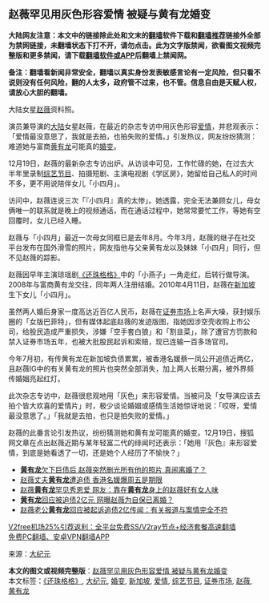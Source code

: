  <h2>赵薇罕见用灰色形容爱情 被疑与黄有龙婚变</h2> <p class="notice"><b>大陆网友注意：本文中的链接除此处和文末的<a href="https://github.com/bannedbook/fanqiang" >翻墙</a>软件下载和<a href="https://github.com/killgcd/justmysocks/blob/master/README.md">翻墙推荐</a>链接外全部为禁网链接，未翻墙状态下打不开，请勿点击。此为文字版禁闻，欲看图文视频完整版和更多禁闻，请下载<a href="https://github.com/bannedbook/fanqiang">翻墙软件或APP</a>后翻墙上禁闻网。</p><p>备注：翻墙看新闻非常安全，翻墙以真实身份发表敏感言论有一定风险，但只看不说则没有任何风险，翻的人太多，政府管不过来，也不管。信息自由是天赋人权，请放心大胆的翻墙。</b></p>  <div class="entry"> <p id="conimg">大陆女星<a href="https://www.bannedbook.org/bnews/tag/%e8%b5%b5%e8%96%87/" class="st_tag internal_tag" rel="tag" title="标签 赵薇 下的日志">赵薇</a>资料照。</p> <p>演员兼导演的<span class='wp_keywordlink_affiliate'><a href="https://www.bannedbook.org/" title="大陆" target="_blank">大陆</a></span>女星赵薇，在最近的杂志专访中用灰色形容<a href="https://www.bannedbook.org/bnews/tag/%e7%88%b1%e6%83%85/" class="st_tag internal_tag" rel="tag" title="标签 爱情 下的日志">爱情</a>，并悲观表示：「爱情最没意思了，我就是去拍，也拍失败的爱情。」引发热议，网友纷纷猜测：难道她与富商<a href="https://www.bannedbook.org/bnews/tag/%e9%bb%84%e6%9c%89%e9%be%99/" class="st_tag internal_tag" rel="tag" title="标签 黄有龙 下的日志">黄有龙</a>可能真的<a href="https://www.bannedbook.org/bnews/tag/%E5%A9%9A%E5%8F%98/" class="st_tag internal_tag" rel="tag" title="标签 婚变 下的日志">婚变</a>。</p> <p>12月19日，赵薇的最新杂志专访出炉。从访谈中可见，工作忙碌的她，在过去大半年里录制<a href="https://www.bannedbook.org/bnews/tag/%E7%BB%BC%E8%89%BA%E8%8A%82%E7%9B%AE/" class="st_tag internal_tag" rel="tag" title="标签 综艺节目 下的日志">综艺节目</a>、拍摄短剧、主演电视剧《学区房》，她留给自己私人的时间不多，更不用说陪伴女儿「小四月」。</p>  <p>访问中，赵薇连说三次「『小四月』真的太惨」。她透露，完全无法兼顾女儿，母女俩唯一的联系就是晚上的视频通话，而在通话过程中，她常常要忙工作，等她有空回覆时，女儿已经入睡。</p> <p>赵薇与「小四月」最近一次母女同框已是去年8月。今年3月，赵薇的继子在社交平台发布在国外滑雪的照片，网友指他与父亲黄有龙以及妹妹「小四月」同行，但不见赵薇的踪影。</p> <p>赵薇因早年主演琼瑶剧<a href="https://www.bannedbook.org/bnews/tag/%E3%80%8A%E8%BF%98%E7%8F%A0%E6%A0%BC%E6%A0%BC%E3%80%8B/" class="st_tag internal_tag" rel="tag" title="标签 《还珠格格》 下的日志">《还珠格格》</a>中的「小燕子」一角走红，后转行做导演。2008年与富商黄有龙交往，同年两人注册结婚。2010年4月11日，赵薇在<a href="https://www.bannedbook.org/bnews/tag/%e6%96%b0%e5%8a%a0%e5%9d%a1/" class="st_tag internal_tag" rel="tag" title="标签 新加坡 下的日志">新加坡</a>生下女儿「小四月」。</p>  <p>虽然两人婚后身家一度高达近百亿人民币，赵薇在<a href="https://www.bannedbook.org/bnews/tag/%E8%AF%81%E5%88%B8%E5%B8%82%E5%9C%BA/" class="st_tag internal_tag" rel="tag" title="标签 证券市场 下的日志">证券市场</a>上名声大噪，获封娱乐圈的「女版巴菲特」，但有媒体起底赵薇的发迹版图，指她因涉空壳收购上市公司，给股民造成严重损失，涉嫌「空手套白狼」和「割韭菜」，除了遭官方罚款和禁入证券市场五年，也被大批股民起诉和索赔，现已连输一百多场官司。</p> <p>今年7月初，有传黄有龙在新加坡负债累累，被香港名媛蔡一凤公开追债近两亿，且赵薇IG中的有关黄有龙的照片也突然全部消失，加上两人长期分离，被外界频传婚姻亮起红灯。</p> <p>此次杂志专访中，赵薇很悲观地用「灰色」来形容爱情。当被问及「女导演应该去拍个皆大欢喜的爱情片」时，极少谈论婚姻或感情生活她惊讶地说：「哎呀，爱情最没意思了。」「我就是去拍，也只是拍失败的爱情。」</p>  <p>赵薇的此番言论引发热议，纷纷猜测她和黄有龙可能真的婚变。12月19日，搜狐网文章在点出赵薇近期与某年轻富二代的绯闻时还表示：「她用『灰色』来形容爱情，到底是她看透了一切，还是她个人经历了不愉快？」</p> <ul class='op-related-articles' title='相关阅读'> <li><a href='https://www.bannedbook.org/bnews/yule/20200704/1355466.html' target='_blank'><b>黄有龙</b>欠下巨债后 赵薇突然删光所有他的照片 真闹离婚了？</a></li> <li><a href='https://www.bannedbook.org/bnews/yule/20200513/1327798.html' target='_blank'>赵薇丈夫<b>黄有龙</b>遭追债 香港名媛爆周五是期限</a></li> <li><a href='https://www.bannedbook.org/bnews/yule/20200417/1313938.html' target='_blank'>赵薇<b>黄有龙</b>罕见秀恩爱 网友：靠在<b>黄有龙</b>身上的赵薇好有女人味</a></li> <li><a href='https://www.bannedbook.org/bnews/yule/20191214/1240877.html' target='_blank'><b>黄有龙</b>回应被追债2亿元 网曝赵薇为自保已离婚？</a></li> <li><a href='https://www.bannedbook.org/bnews/yule/20191214/1240777.html' target='_blank'>赵薇老公<b>黄有龙</b>回应被起诉追债2亿传闻：有关报道与案情完全不符</a></li> </ul> <p class="texttj"> <a href="https://www.bannedbook.org/forum23/topic22702.html" target="_blank">V2free机场25%引荐返利：全平台免费SS/V2ray节点+经济套餐高速翻墙</a><br/> <a href="https://github.com/bannedbook/fanqiang/wiki/%E7%A6%81%E9%97%BB%E7%BD%91%E5%AE%89%E5%8D%93%E7%BF%BB%E5%A2%99%E6%96%B0%E9%97%BBAPP" target="_blank">免费PC翻墙、安卓VPN翻墙APP</a></p><p> 来源：<span class='wp_keywordlink_affiliate'><a href="http://www.epochtimes.com/" title="大纪元" target="_blank">大纪元</a></span> </p><a name='sharetosocial'></a>       <div><b>本文的图文或视频完整版</b>：<a href='https://www.bannedbook.org/bnews/cbnews/20201221/1452108.html'>赵薇罕见用灰色形容爱情 被疑与黄有龙婚变</a></div>  </div><!--END ENTRY--> <div class="postfooter"> <div>本文标签：<a href="https://www.bannedbook.org/bnews/tag/%E3%80%8A%E8%BF%98%E7%8F%A0%E6%A0%BC%E6%A0%BC%E3%80%8B/" rel="tag">《还珠格格》</a>, <a href="https://www.bannedbook.org/bnews/tag/%e5%a4%a7%e7%ba%aa%e5%85%83/" rel="tag">大纪元</a>, <a href="https://www.bannedbook.org/bnews/tag/%E5%A9%9A%E5%8F%98/" rel="tag">婚变</a>, <a href="https://www.bannedbook.org/bnews/tag/%e6%96%b0%e5%8a%a0%e5%9d%a1/" rel="tag">新加坡</a>, <a href="https://www.bannedbook.org/bnews/tag/%e7%88%b1%e6%83%85/" rel="tag">爱情</a>, <a href="https://www.bannedbook.org/bnews/tag/%E7%BB%BC%E8%89%BA%E8%8A%82%E7%9B%AE/" rel="tag">综艺节目</a>, <a href="https://www.bannedbook.org/bnews/tag/%E8%AF%81%E5%88%B8%E5%B8%82%E5%9C%BA/" rel="tag">证券市场</a>, <a href="https://www.bannedbook.org/bnews/tag/%e8%b5%b5%e8%96%87/" rel="tag">赵薇</a>, <a href="https://www.bannedbook.org/bnews/tag/%e9%bb%84%e6%9c%89%e9%be%99/" rel="tag">黄有龙</a></div>  </div><!--END POSTFOOTER--> 